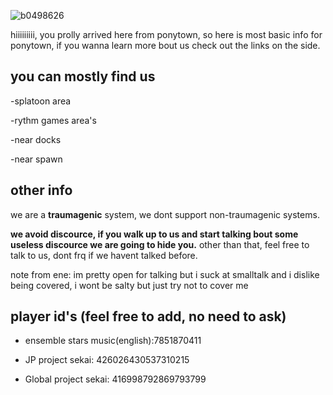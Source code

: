 
![b0498626](https://github.com/sunflowerfield-o/sunflowerfield-o/assets/141857551/602e729c-34a7-4679-85c8-803bf2622ffc) 

hiiiiiiiii, you prolly arrived here from ponytown, so here is most basic info for ponytown, if you wanna learn more bout us check out the links on the side.

## you can mostly find us 
-splatoon area

-rythm games area's

-near docks

-near spawn

## other info
 we are a **traumagenic** system, we dont support non-traumagenic systems.

**we avoid discource, if you walk up to us and start talking bout some useless discource we are going to hide you.**
other than that, feel free to talk to us, dont frq if we havent talked before.


note from ene: im pretty open for talking but i suck at smalltalk and i dislike being covered, i wont be salty but just try not to cover me


## **player id's (feel free to add, no need to ask)** 

* ensemble stars music(english):7851870411  

* JP project sekai: 426026430537310215

* Global project sekai: 416998792869793799
